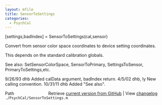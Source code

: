 ```yaml
---
layout: mfile
title: SensorToSettings
categories:
  - PsychCal
---
```


\[settings,badIndex\] = SensorToSettings\(cal,sensor\)

Convert from sensor color space coordinates to device
setting coordinates.

This depends on the standard calibration globals.

See also: SetSensorColorSpace, SensorToPrimary, SettingsToSensor, PrimaryToSettings,etc.

9/26/93    dhb      Added calData argument, badIndex return.
4/5/02     dhb, ly  New calling convention.
10/31/11   dhb      Added "See also".


<div class="code_header" style="text-align:right;">
  <span style="float:left;">Path&nbsp;&nbsp;</span> <span class="counter">Retrieve <a href=
  "https://raw.github.com/Psychtoolbox-3/Psychtoolbox-3/beta/./PsychCal/SensorToSettings.m">current version from GitHub</a> | View <a href=
  "https://github.com/Psychtoolbox-3/Psychtoolbox-3/commits/beta/./PsychCal/SensorToSettings.m">changelog</a></span>
</div>
<div class="code">
  <code>./PsychCal/SensorToSettings.m</code>
</div>
